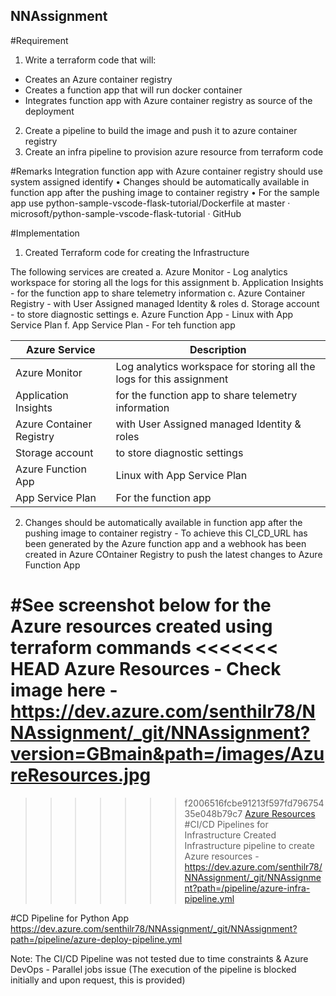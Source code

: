 ## NNAssignment
#Requirement
1. Write a terraform code that will:
- Creates an Azure container registry
- Creates a function app that will run docker container
- Integrates function app with Azure container registry as source of the deployment
2. Create a pipeline to build the image and push it to azure container registry
3. Create an infra pipeline to provision azure resource from terraform code

#Remarks
Integration function app with Azure container registry should use system assigned identify
• Changes should be automatically available in function app after the pushing image to container registry
• For the sample app use python-sample-vscode-flask-tutorial/Dockerfile at master · microsoft/python-sample-vscode-flask-tutorial · GitHub

#Implementation
1. Created Terraform code for creating the Infrastructure

The following services are created
    a. Azure Monitor - Log analytics workspace for storing all the logs for this assignment
    b. Application Insights - for the function app to share telemetry information
    c. Azure Container Registry - with User Assigned managed Identity & roles
    d. Storage account - to store diagnostic settings 
    e. Azure Function App - Linux with App Service Plan
    f. App Service Plan - For teh function app

| Azure Service                          | Description                                                           |
|----------------------------------------|-----------------------------------------------------------------------|
| Azure Monitor                          | Log analytics workspace for storing all the logs for this assignment  |
| Application Insights                   | for the function app to share telemetry information                   |
| Azure Container Registry               | with User Assigned managed Identity & roles                           |
| Storage account                        | to store diagnostic settings                                          |
| Azure Function App                     | Linux with App Service Plan                                           |
| App Service Plan                       | For the function app                                                  |

2. Changes should be automatically available in function app after the pushing image to container registry - To achieve this CI_CD_URL has been generated by the Azure function app and a webhook has been created in Azure COntainer Registry to push the latest changes to Azure Function App 

#See screenshot below for the Azure resources created using terraform commands
<<<<<<< HEAD
Azure Resources - Check image here - https://dev.azure.com/senthilr78/NNAssignment/_git/NNAssignment?version=GBmain&path=/images/AzureResources.jpg
=======
>>>>>>> f2006516fcbe91213f597fd79675435e048b79c7
[Azure Resources](https://dev.azure.com/senthilr78/NNAssignment/_git/NNAssignment?version=GBmain&path=/images/AzureResources.jpg)
#CI/CD Pipelines for Infrastructure
Created Infrastructure pipeline to create Azure resources - https://dev.azure.com/senthilr78/NNAssignment/_git/NNAssignment?path=/pipeline/azure-infra-pipeline.yml

#CD Pipeline for Python App
https://dev.azure.com/senthilr78/NNAssignment/_git/NNAssignment?path=/pipeline/azure-deploy-pipeline.yml

Note: The CI/CD Pipeline was not tested due to time constraints & Azure DevOps - Parallel jobs issue (The execution of the pipeline is blocked initially and upon request, this is provided)
